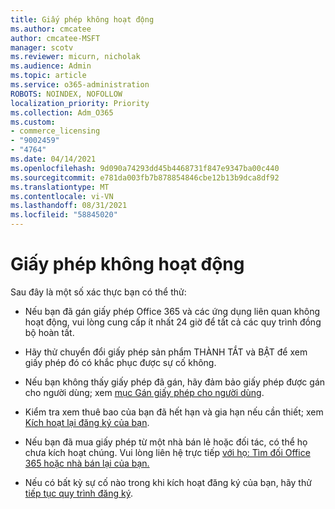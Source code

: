 ```yaml
---
title: Giấy phép không hoạt động
ms.author: cmcatee
author: cmcatee-MSFT
manager: scotv
ms.reviewer: micurn, nicholak
ms.audience: Admin
ms.topic: article
ms.service: o365-administration
ROBOTS: NOINDEX, NOFOLLOW
localization_priority: Priority
ms.collection: Adm_O365
ms.custom:
- commerce_licensing
- "9002459"
- "4764"
ms.date: 04/14/2021
ms.openlocfilehash: 9d090a74293dd45b4468731f847e9347ba00c440
ms.sourcegitcommit: e781da003fb7b878854846cbe12b13b9dca8df92
ms.translationtype: MT
ms.contentlocale: vi-VN
ms.lasthandoff: 08/31/2021
ms.locfileid: "58845020"
---
```

# <a name="license-not-working"></a>Giấy phép không hoạt động

Sau đây là một số xác thực bạn có thể thử:

- Nếu bạn đã gán giấy phép Office 365 và các ứng dụng liên quan không hoạt động, vui lòng cung cấp ít nhất 24 giờ để tất cả các quy trình đồng bộ hoàn tất. 

- Hãy thử chuyển đổi giấy phép sản phẩm THÀNH TẮT và BẬT để xem giấy phép đó có khắc phục được sự cố không. 

- Nếu bạn không thấy giấy phép đã gán, hãy đảm bảo giấy phép được gán cho người dùng; xem [mục Gán giấy phép cho người dùng](https://docs.microsoft.com/microsoft-365/admin/manage/assign-licenses-to-users?view=o365-worldwide).

- Kiểm tra xem thuê bao của bạn đã hết hạn và gia hạn nếu cần thiết; xem [Kích hoạt lại đăng ký của bạn](https://docs.microsoft.com/alchemyinsights/reactivate-your-subscription). 

- Nếu bạn đã mua giấy phép từ một nhà bán lẻ hoặc đối tác, có thể họ chưa kích hoạt chúng. Vui lòng liên hệ trực tiếp [với họ: Tìm đối Office 365 hoặc nhà bán lại của bạn.](https://docs.microsoft.com//microsoft-365/admin/manage/find-your-partner-or-reseller)

- Nếu có bất kỳ sự cố nào trong khi kích hoạt đăng ký của bạn, hãy thử [tiếp tục quy trình đăng ký](https://go.microsoft.com/fwlink/?linkid=2126800).

